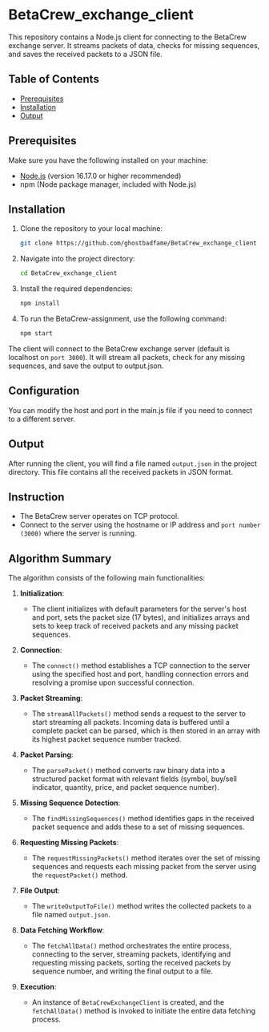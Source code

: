 # BetaCrew_exchange_client

This repository contains a Node.js client for connecting to the BetaCrew exchange server. It streams packets of data, checks for missing sequences, and saves the received packets to a JSON file.

## Table of Contents

- [Prerequisites](#prerequisites)
- [Installation](#installation)
- [Output](#output)

## Prerequisites

Make sure you have the following installed on your machine:

- [Node.js](https://nodejs.org/) (version 16.17.0 or higher recommended)
- npm (Node package manager, included with Node.js)

## Installation

1. Clone the repository to your local machine:

   ```bash
   git clone https://github.com/ghostbadfame/BetaCrew_exchange_client
2. Navigate into the project directory:

   ```bash
   cd BetaCrew_exchange_client
3. Install the required dependencies:

   ```bash
   npm install
4. To run the BetaCrew-assignment, use the following command:

   ```bash
   npm start
The client will connect to the BetaCrew exchange server (default is localhost on `port 3000`). It will stream all packets, check for any missing sequences, and save the output to output.json.

## Configuration
You can modify the host and port in the main.js file if you need to connect to a different server.

## Output
After running the client, you will find a file named `output.json` in the project directory. This file contains all the received packets in JSON format.

## Instruction

- The BetaCrew server operates on TCP protocol.
- Connect to the server using the hostname or IP address and `port number (3000)` where the server is running.

## Algorithm Summary

The algorithm consists of the following main functionalities:

1. **Initialization**: 
   - The client initializes with default parameters for the server's host and port, sets the packet size (17 bytes), and initializes arrays and sets to keep track of received packets and any missing packet sequences.

2. **Connection**:
   - The `connect()` method establishes a TCP connection to the server using the specified host and port, handling connection errors and resolving a promise upon successful connection.

3. **Packet Streaming**:
   - The `streamAllPackets()` method sends a request to the server to start streaming all packets. Incoming data is buffered until a complete packet can be parsed, which is then stored in an array with its highest packet sequence number tracked.

4. **Packet Parsing**:
   - The `parsePacket()` method converts raw binary data into a structured packet format with relevant fields (symbol, buy/sell indicator, quantity, price, and packet sequence number).

5. **Missing Sequence Detection**:
   - The `findMissingSequences()` method identifies gaps in the received packet sequence and adds these to a set of missing sequences.

6. **Requesting Missing Packets**:
   - The `requestMissingPackets()` method iterates over the set of missing sequences and requests each missing packet from the server using the `requestPacket()` method.

7. **File Output**:
   - The `writeOutputToFile()` method writes the collected packets to a file named `output.json`.

8. **Data Fetching Workflow**:
   - The `fetchAllData()` method orchestrates the entire process, connecting to the server, streaming packets, identifying and requesting missing packets, sorting the received packets by sequence number, and writing the final output to a file.

9. **Execution**:
   - An instance of `BetaCrewExchangeClient` is created, and the `fetchAllData()` method is invoked to initiate the entire data fetching process.

